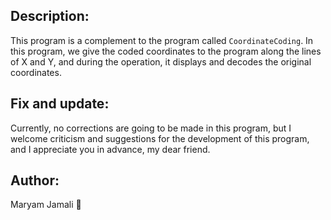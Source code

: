 ## Description:
This program is a complement to the program called `CoordinateCoding`. In this program, we give the coded coordinates to the program along the lines of X and Y, and during the operation, it displays and decodes the original coordinates.
## Fix and update:
Currently, no corrections are going to be made in this program, but I welcome criticism and suggestions for the development of this program, and I appreciate you in advance, my dear friend.
## Author:
Maryam Jamali 💖
